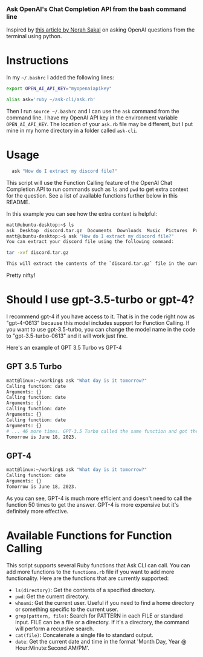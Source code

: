 ### Ask OpenAI's Chat Completion API from the bash command line

Inspired by [this article by Norah Sakal](https://norahsakal.com/blog/ask-gpt3-programming-questions-in-terminal) on asking OpenAI questions from the terminal using python.

# Instructions
In my `~/.bashrc` I added the following lines:
```bash
export OPEN_AI_API_KEY="myopenaiapikey"

alias ask='ruby ~/ask-cli/ask.rb'
```

Then I run `source ~/.bashrc` and I can use the `ask` command from the command line. I have my OpenAI API key in the environment variable `OPEN_AI_API_KEY`. The location of your `ask.rb` file may be different, but I put mine in my home directory in a folder called `ask-cli`.

# Usage
```bash
  ask "How do I extract my discord file?"
```

This script will use the Function Calling feature of the OpenAI Chat Completion API to run commands such as `ls` and `pwd` to get extra context for the question. See a list of available functions further below in this README.

In this example you can see how the extra context is helpful:
```bash
matt@ubuntu-desktop:~$ ls
ask  Desktop  discord.tar.gz  Documents  Downloads  Music  Pictures  Public  snap  Templates  Videos  working
matt@ubuntu-desktop:~$ ask "How do I extract my discord file?"
You can extract your discord file using the following command:

tar -xvf discord.tar.gz

This will extract the contents of the `discord.tar.gz` file in the current directory.
```

Pretty nifty!

# Should I use gpt-3.5-turbo or gpt-4?

I recommend gpt-4 if you have access to it. That is in the code right now as "gpt-4-0613" because this model includes support for Function Calling. If you want to use gpt-3.5-turbo, you can change the model name in the code to "gpt-3.5-turbo-0613" and it will work just fine.

Here's an example of GPT 3.5 Turbo vs GPT-4

## GPT 3.5 Turbo
```bash
matt@linux:~/working$ ask "What day is it tomorrow?"
Calling function: date
Arguments: {}
Calling function: date
Arguments: {}
Calling function: date
Arguments: {}
Calling function: date
Arguments: {}
# ... 46 more times. GPT-3.5 Turbo called the same function and got the same result 50 times. Then it finally answered.
Tomorrow is June 18, 2023.
```

## GPT-4
```bash
matt@linux:~/working$ ask "What day is it tomorrow?"
Calling function: date
Arguments: {}
Tomorrow is June 18, 2023.
```

As you can see, GPT-4 is much more efficient and doesn't need to call the function 50 times to get the answer. GPT-4 is more expensive but it's definitely more effective.

# Available Functions for Function Calling

This script supports several Ruby functions that Ask CLI can call. You can add more functions to the `functions.rb` file if you want to add more functionality. Here are the functions that are currently supported:

- `ls(directory)`: Get the contents of a specified directory.
- `pwd`: Get the current directory.
- `whoami`: Get the current user. Useful if you need to find a home directory or something specific to the current user.
- `grep(pattern, file)`: Search for PATTERN in each FILE or standard input. FILE can be a file or a directory. If it's a directory, the command will perform a recursive search.
- `cat(file)`: Concatenate a single file to standard output.
- `date`: Get the current date and time in the format 'Month Day, Year @ Hour:Minute:Second AM/PM'.
